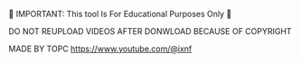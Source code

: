 🚨 IMPORTANT: This tool Is For Educational Purposes Only 🚨

DO NOT REUPLOAD VIDEOS AFTER DONWLOAD BECAUSE OF COPYRIGHT

MADE BY TOPC https://www.youtube.com/@ixnf

